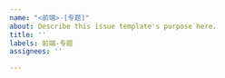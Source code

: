 ```yaml
---
name: "<前端>-[专题]"
about: Describe this issue template's purpose here.
title: ''
labels: 前端-专题
assignees: ''

---
```



